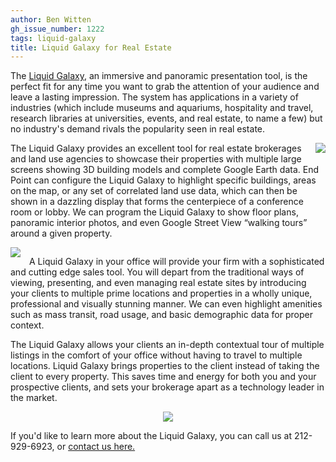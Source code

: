 ```yaml
---
author: Ben Witten
gh_issue_number: 1222
tags: liquid-galaxy
title: Liquid Galaxy for Real Estate
---
```




The [Liquid Galaxy](https://liquidgalaxy.endpoint.com/), an immersive and panoramic presentation tool, is the perfect fit for any time you want to grab the attention of your audience and leave a lasting impression. The system has applications in a variety of industries (which include museums and aquariums, hospitality and travel, research libraries at universities, events, and real estate, to name a few) but no industry's demand rivals the popularity seen in real estate. 

<div class="separator" style="clear: both; text-align: center;"><a href="/blog/2016/04/22/liquid-galaxy-for-real-estate/image-0-big.jpeg" imageanchor="1" style="clear: right; float: right; margin-bottom: 1em; margin-left: 1em;"><img border="0" src="/blog/2016/04/22/liquid-galaxy-for-real-estate/image-0.jpeg"/></a></div>

The Liquid Galaxy provides an excellent tool for real estate brokerages and land use agencies to showcase their properties with multiple large screens showing 3D building models and complete Google Earth data. End Point can configure the Liquid Galaxy to highlight specific buildings, areas on the map, or any set of correlated land use data, which can then be shown in a dazzling display that forms the centerpiece of a conference room or lobby. We can program the Liquid Galaxy to show floor plans, panoramic interior photos, and even Google Street View “walking tours” around a given property.

<div class="separator" style="clear: both; text-align: center;"><a href="/blog/2016/04/22/liquid-galaxy-for-real-estate/image-1-big.jpeg" imageanchor="1" style="clear: left; float: left; margin-bottom: 1em; margin-right: 1em;"><img border="0" src="/blog/2016/04/22/liquid-galaxy-for-real-estate/image-1.jpeg"/></a></div>

A Liquid Galaxy in your office will provide your firm with a sophisticated and cutting edge sales tool. You will depart from the traditional ways of viewing, presenting, and even managing real estate sites by introducing your clients to multiple prime locations and properties in a wholly unique, professional and visually stunning manner. We can even highlight amenities such as mass transit, road usage, and basic demographic data for proper context.

The Liquid Galaxy allows your clients an in-depth contextual tour of multiple listings in the comfort of your office without having to travel to multiple locations. Liquid Galaxy brings properties to the client instead of taking the client to every property. This saves time and energy for both you and your prospective clients, and sets your brokerage apart as a technology leader in the market.

<div class="separator" style="clear: both; text-align: center;"><a href="/blog/2016/04/22/liquid-galaxy-for-real-estate/image-2-big.jpeg" imageanchor="1" style="margin-left: 1em; margin-right: 1em;"><img border="0" src="/blog/2016/04/22/liquid-galaxy-for-real-estate/image-2.jpeg"/></a></div>

If you'd like to learn more about the Liquid Galaxy, you can call us at 212-929-6923, or [contact us here.](https://liquidgalaxy.endpoint.com/#contact)


